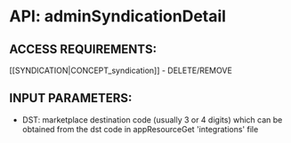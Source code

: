 # API: adminSyndicationDetail


## ACCESS REQUIREMENTS: ##
[[SYNDICATION|CONCEPT_syndication]] - DELETE/REMOVE




## INPUT PARAMETERS: ##
  * DST: marketplace destination code (usually 3 or 4 digits) which can be obtained from the dst code in appResourceGet 'integrations' file
